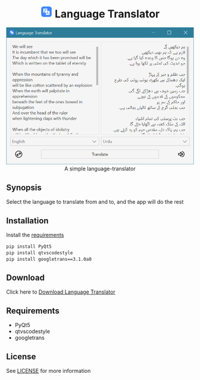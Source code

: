 
<h1 align='center'> <img width=32 src='icon.png'> Language Translator</h1>
<p align='center'>
    <img src='../../_img/language_translator.PNG'><br>
    A simple language-translator
</p>

## Synopsis

Select the language to translate from and to, and the app will do the rest

## Installation

Install the [requirements](#requirements)
```bash
pip install PyQt5
pip install qtvscodestyle 
pip install googletrans==3.1.0a0
```

## Download

Click here to [Download Language Translator](https://downgit.github.io/#/home?url=https://github.com/besnoi/pyapps/tree/main/src/Language%20Translator)

## Requirements
- PyQt5
- qtvscodestyle
- googletrans

## License

See [LICENSE](https://github.com/besnoi/pyApps/blob/main/LICENSE) for more information
